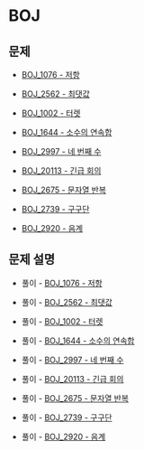 # BOJ

## 문제

- [BOJ_1076 - 저항](https://www.acmicpc.net/problem/1076)

- [BOJ_2562 - 최댓값](https://www.acmicpc.net/problem/2562)

- [BOJ_1002 - 터렛](https://www.acmicpc.net/problem/1002)

- [BOJ_1644 - 소수의 연속합](https://www.acmicpc.net/problem/1644)

- [BOJ_2997 - 네 번째 수](https://www.acmicpc.net/problem/2997)

- [BOJ_20113 - 긴급 회의](https://www.acmicpc.net/problem/20113)

- [BOJ_2675 - 문자열 반복](https://www.acmicpc.net/problem/2675)

- [BOJ_2739 - 구구단](https://www.acmicpc.net/problem/2739)

- [BOJ_2920 - 음계](https://www.acmicpc.net/problem/2920)

## 문제 설명

- 풀이 - [BOJ_1076 - 저항](https://github.com/Meantint/Baekjoon/tree/master/Bronze%20II/BOJ_1076)

- 풀이 - [BOJ_2562 - 최댓값](https://github.com/Meantint/Baekjoon/tree/master/Bronze%20II/BOJ_2562)

- 풀이 - [BOJ_1002 - 터렛](https://github.com/Meantint/Baekjoon/tree/master/Silver%20IV/BOJ_1002)

- 풀이 - [BOJ_1644 - 소수의 연속합](https://github.com/Meantint/Baekjoon/tree/master/Gold%20III/BOJ_1644)

- 풀이 - [BOJ_2997 - 네 번째 수](https://github.com/Meantint/Baekjoon/tree/master/Bronze%20III/BOJ_2997)

- 풀이 - [BOJ_20113 - 긴급 회의](https://github.com/Meantint/Baekjoon/tree/master/Bronze%20I/BOJ_20113)

- 풀이 - [BOJ_2675 - 문자열 반복](https://github.com/Meantint/Baekjoon/tree/master/Bronze%20II/BOJ_2675)

- 풀이 - [BOJ_2739 - 구구단](https://github.com/Meantint/Baekjoon/tree/master/Bronze%20III/BOJ_2739)

- 풀이 - [BOJ_2920 - 음계](https://github.com/Meantint/Baekjoon/tree/master/Bronze%20II/BOJ_2920)
